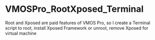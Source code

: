 # VMOSPro_RootXposed_Terminal
Root and Xposed are paid features of VMOS Pro, so I create a Terminal script to root, install Xposed Framework or unroot, remove Xposed for virtual machine
